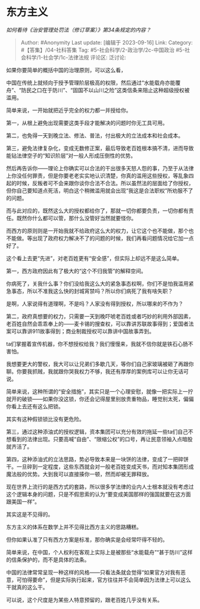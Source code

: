 # 东方主义
*如何看待《治安管理处罚法（修订草案）》第34条规定的内容？*

> Author: #Anonymity
> Last update: [编辑于 2023-09-16]
> Link:
> Category: #【答集】/04-社科答集
> Tag: #5-社会科学/2-政治学/2c-中国政治 #5-社会科学/1-社会学/1c-法律法规 
> 评论区:
> 泛讨论:

如果你要简单的概括中国的治理原则，可以这么看，

中国在传统上就倾向于授予管理阶层极高的权限，然后通过“水能载舟亦能覆舟”、“防民之口在于防川”、“固国不以山川之险”这类信条来阻止这种超级授权被滥用。

简单来说，一开始就把近乎完全的权力都一并授给你。

第一，从根上避免出现需要这类手段才能解决的问题时你无工具可用。

第二，也免得一天到晚立法、修法、普法，付出极大的立法成本和社会成本。

第三，避免法律复杂化，变成无数修正案，最后导致老百姓根本搞不清，进而导致能钻法律空子的“知识阶层”对一般人形成压倒性的优势。

然后再告诉你——理论上你确实可以合法的干出很多天怒人怨的事，乃至于从法律上你没任何罪责，但是你要老老实实地认识清楚，你真的滥用这些授权，等乱象四起的时候，反叛者可不会来跟你谈你合法不合法。所以虽然法的层面给了你授权，但你自己要知道点死活，明白这个稍微滥用就会出现“我这是合法职权”所劝服不了的问题。

而与此对应的，既然这么大的授权都给你了，那就一切你都要负责，一切你都有责任。既然你什么都可以管，那什么没管好当然就要怪你。

而西方的原则则是一开始我就不给政府这么大的权力，让它这个也不能做，那个也不能做。等出现了政府权力解决不了的问题的时候，我们再看问题情况给它加一点好了。

这个看上去更“先进”，对老百姓更有“安全感”，但实际上却远不是这么简单。

第一，西方政府因此有了极大的“这个不归我管”的解释空间。

你病死了，关我什么事？你们没给我这么大的紧急事态权啊，你们不是怕我滥用紧急事态，所以不准我这么快的封城宵禁吗？所以你们病死了我有啥失职？

是啊，人家说得有道理啊，不是吗？人家没有得到授权，所以哪来的不作为？

第二，政府真想要的权力，只需要一天到晚吓唬老百姓或者巧妙的利用外部因素，老百姓自然会乖乖奉上的——麦卡锡的搜查权，可以靠讲苏联故事得到；爱国者法案可以靠讲911故事得到；商业制裁授权可以靠讲中国故事弄到。

ta们掌握着宣传机器，你不想授权给我？我们慢慢来，我就不信你就是铁石心肠不害怕。

我想要更大的警权，我大可以让兄弟们多歇几天，等你们自己家玻璃被砸了再跟你聊。你要我抓贼，我就跟你哭我权力不够，我还有厚厚的案例库可以让你无话可说。

简单来说，这种所谓的“安全措施”，其实只是一个心理安慰，就像一把实际上一拧就开的破锁——如果你没这锁，你还会记得屋里别放贵重物品，睡觉别太死，偏偏你看上去还有这么把锁。

其实有这种假锁锁比没有更危险。

第三，通过这种添油式的授权逻辑，资本集团可以充分有效的拖延一些ta们自己不想看到的法律出现。只要高喊“自由”、“限缩公权”的口号，再让民意领袖入点暗股就齐活了。

第四，这种添油式的立法思路，势必导致本来是一块饼的法律，变成了一把碎饼干。一旦碎到一定程度，这些东西就会对一般老百姓变成天书，而对知本集团形成魔法般的优势。大到我可以直接揍你一顿，然而却被无罪释放。

现在世界上流行的是西方式的套路，所以很多学法律的业内人士根本就没有考虑过这个逻辑本身的问题，只是不假思索的认为“要变成美国那样的强国就要在这方面跟美国一样”。

其实这是不见得的。

东方主义的体系在数学上并不见得比西方主义的思路糟糕。

但你如果认准了只有西方方案是标准，那你确实是会经常吓得不轻的。

简单来说，在中国，个人权利在客观上实际上是被那些“水能载舟”“甚于防川”这样的信条保护的，而不是具体的法条。

中国的法律常常呈现一种这样的风格——只看法条就会觉得“如果官方对我有恶意，可怕得要命”，但是实际执行起来，官方往往并不会简单因为法律上可以这么干就真的这么干。

可以说，这个尺度是为某些人特意预留的，跟老百姓几乎没有关系。
